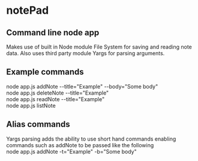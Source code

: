 # notePad

## Command line node app
Makes use of built in Node module File System for saving and reading note data.
Also uses third party module Yargs for parsing arguments.

## Example commands
node app.js addNote --title="Example" --body="Some body"<br/>
node app.js deleteNote --title="Example"<br/>
node app.js readNote --title="Example"<br/>
node app.js listNote<br/>

## Alias commands

Yargs parsing adds the ability to use short hand commands enabling commands such as addNote to be passed like the following<br/>
node app.js addNote -t="Example" -b="Some body"
